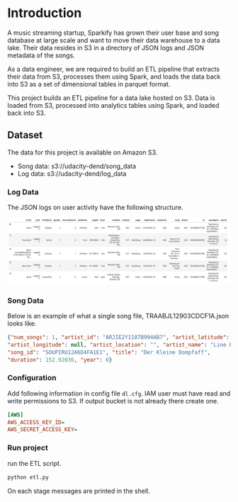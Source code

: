 # Introduction

A music streaming startup, Sparkify has grown their user base and song database
at large scale and want to move their data warehouse to a data lake. Their data
resides in S3 in a directory of JSON logs and JSON metadata of the songs.

As a data engineer, we are required to build an ETL pipeline that
extracts their data from S3, processes them using Spark, and loads the data back
into S3 as a set of dimensional tables in parquet format.

This project builds an ETL pipeline for a data lake hosted on S3. Data is loaded
from S3, processed into analytics tables using Spark, and loaded back into S3.

## Dataset

The data for this project is available on Amazon S3.

- Song data: s3://udacity-dend/song_data
- Log data: s3://udacity-dend/log_data

### Log Data

The JSON logs on user activity have the following structure.

![log data](log-data.png)

### Song Data

Below is an example of what a single song file, TRAABJL12903CDCF1A.json looks
like.

```JSON
{"num_songs": 1, "artist_id": "ARJIE2Y1187B994AB7", "artist_latitude": null,
"artist_longitude": null, "artist_location": "", "artist_name": "Line Renaud",
"song_id": "SOUPIRU12A6D4FA1E1", "title": "Der Kleine Dompfaff",
"duration": 152.92036, "year": 0}
```

### Configuration

Add following information in config file `dl.cfg`. IAM user must have read and write permissions to S3. If output bucket is not already there create one.

```cfg
[AWS]
AWS_ACCESS_KEY_ID=
AWS_SECRET_ACCESS_KEY=
```

### Run  project

run the ETL script.

```bash
python etl.py
```

On each stage messages are printed in the shell.